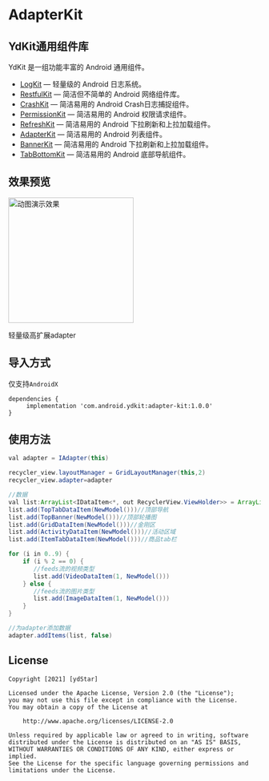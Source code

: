 # AdapterKit

## YdKit通用组件库
YdKit 是一组功能丰富的 Android 通用组件。

* [LogKit](https://github.com/ydstar/LogKit) — 轻量级的 Android 日志系统。
* [RestfulKit](https://github.com/ydstar/RestfulKit) — 简洁但不简单的 Android 网络组件库。
* [CrashKit](https://github.com/ydstar/CrashKit) — 简洁易用的 Android Crash日志捕捉组件。
* [PermissionKit](https://github.com/ydstar/PermissionKit) — 简洁易用的 Android 权限请求组件。
* [RefreshKit](https://github.com/ydstar/RefreshKit) — 简洁易用的 Android 下拉刷新和上拉加载组件。
* [AdapterKit](https://github.com/ydstar/AdapterKit) — 简洁易用的 Android 列表组件。
* [BannerKit](https://github.com/ydstar/BannerKit) — 简洁易用的 Android 下拉刷新和上拉加载组件。
* [TabBottomKit](https://github.com/ydstar/TabBottomKit) — 简洁易用的 Android 底部导航组件。


## 效果预览
<img src="https://github.com/ydstar/AdapterKit/blob/main/preview/show.gif" alt="动图演示效果" width="250px">

轻量级高扩展adapter

## 导入方式

仅支持`AndroidX`
```
dependencies {
     implementation 'com.android.ydkit:adapter-kit:1.0.0'
}
```

## 使用方法

```java
val adapter = IAdapter(this)

recycler_view.layoutManager = GridLayoutManager(this,2)
recycler_view.adapter=adapter

//数据
val list:ArrayList<IDataItem<*, out RecyclerView.ViewHolder>> = ArrayList()
list.add(TopTabDataItem(NewModel()))//顶部导航
list.add(TopBanner(NewModel()))//顶部轮播图
list.add(GridDataItem(NewModel()))//金刚区
list.add(ActivityDataItem(NewModel()))//活动区域
list.add(ItemTabDataItem(NewModel()))//商品tab栏

for (i in 0..9) {
    if (i % 2 == 0) {
       //feeds流的视频类型
       list.add(VideoDataItem(1, NewModel()))
    } else {
       //feeds流的图片类型
       list.add(ImageDataItem(1, NewModel()))
    }
}

//为adapter添加数据
adapter.addItems(list, false)
```


## License
```text
Copyright [2021] [ydStar]

Licensed under the Apache License, Version 2.0 (the "License");
you may not use this file except in compliance with the License.
You may obtain a copy of the License at

    http://www.apache.org/licenses/LICENSE-2.0

Unless required by applicable law or agreed to in writing, software
distributed under the License is distributed on an "AS IS" BASIS,
WITHOUT WARRANTIES OR CONDITIONS OF ANY KIND, either express or implied.
See the License for the specific language governing permissions and
limitations under the License.
```
